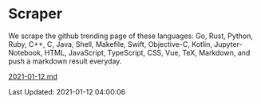 # Scraper

We scrape the github trending page of these languages: Go, Rust, Python, Ruby, C++, C, Java, Shell, Makefile, Swift, Objective-C, Kotlin, Jupyter-Notebook, HTML, JavaScript, TypeScript, CSS, Vue, TeX, Markdown, and push a markdown result everyday.

[2021-01-12.md](https://github.com/yangwenmai/github-trending-backup/blob/master/2021-01-12.md)

Last Updated: 2021-01-12 04:00:06